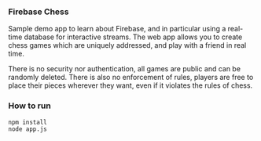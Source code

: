 ### Firebase Chess

Sample demo app to learn about Firebase, and in particular using a real-time database for interactive streams.
The web app allows you to create chess games which are uniquely addressed, and play with a friend in real time.

There is no security nor authentication, all games are public and can be randomly deleted. There is also no
enforcement of rules, players are free to place their pieces wherever they want, even if it violates the rules
of chess.

### How to run

```
npm install
node app.js
```